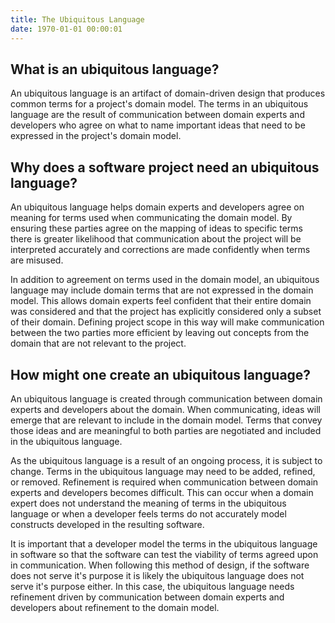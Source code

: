 ```yaml
---
title: The Ubiquitous Language
date: 1970-01-01 00:00:01
---
```

## What is an ubiquitous language?

An ubiquitous language is an artifact of domain-driven design that produces common terms for a project's domain model. The terms in an ubiquitous language are the result of communication between domain experts and developers who agree on what to name important ideas that need to be expressed in the project's domain model.

## Why does a software project need an ubiquitous language?

An ubiquitous language helps domain experts and developers agree on meaning for terms used when communicating the domain model. By ensuring these parties agree on the mapping of ideas to specific terms there is greater likelihood that communication about the project will be interpreted accurately and corrections are made confidently when terms are misused.

In addition to agreement on terms used in the domain model, an ubiquitous language may include domain terms that are not expressed in the domain model. This allows domain experts feel confident that their entire domain was considered and that the project has explicitly considered only a subset of their domain. Defining project scope in this way will make communication between the two parties more efficient by leaving out concepts from the domain that are not relevant to the project.

## How might one create an ubiquitous language?

An ubiquitous language is created through communication between domain experts and developers about the domain. When communicating, ideas will emerge that are relevant to include in the domain model. Terms that convey those ideas and are meaningful to both parties are negotiated and included in the ubiquitous language.

As the ubiquitous language is a result of an ongoing process, it is subject to change. Terms in the ubiquitous language may need to be added, refined, or removed. Refinement is required when communication between domain experts and developers becomes difficult. This can occur when a domain expert does not understand the meaning of terms in the ubiquitous language or when a developer feels terms do not accurately model constructs developed in the resulting software.

It is important that a developer model the terms in the ubiquitous language in software so that the software can test the viability of terms agreed upon in communication. When following this method of design, if the software does not serve it's purpose it is likely the ubiquitous language does not serve it's purpose either. In this case, the ubiquitous language needs refinement driven by communication between domain experts and developers about refinement to the domain model.
